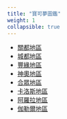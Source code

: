 ```yaml
---
title: "寶可夢圖鑑"
weight: 1
collapsible: true
---
```


* <a href='{{< relref path="data/pokedex/pokedex-kanto" >}}'>關都地區</a>
* <a href='{{< relref path="data/pokedex/" >}}'>城都地區</a>
* <a href='{{< relref path="data/pokedex/pokedex-hoenn" >}}'>豐緣地區</a>
* <a href='{{< relref path="data/pokedex/pokedex-sinnoh" >}}'>神奧地區</a>
* <a href='{{< relref path="data/pokedex/" >}}'>合眾地區</a>
* <a href='{{< relref path="data/pokedex/" >}}'>卡洛斯地區</a>
* <a href='{{< relref path="data/pokedex/" >}}'>阿羅拉地區</a>
* <a href='{{< relref path="data/pokedex/" >}}'>伽勒爾地區</a>


